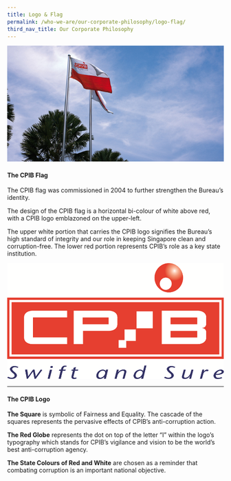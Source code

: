 ```yaml
---
title: Logo & Flag
permalink: /who-we-are/our-corporate-philosophy/logo-flag/
third_nav_title: Our Corporate Philosophy
---
```


<img src="/images/who-we-are_cpib-flag.jpg" alt="cpib flag">

#### The CPIB Flag

The CPIB flag was commissioned in 2004 to further strengthen the Bureau’s identity.

The design of the CPIB flag is a horizontal bi-colour of white above red, with a CPIB logo emblazoned on the upper-left.

The upper white portion that carries the CPIB logo signifies the Bureau’s high standard of integrity and our role in keeping Singapore clean and corruption-free. The lower red portion represents CPIB’s role as a key state institution.

<img src="/images/cpib logo - colour.png" alt="cpib logo">

<hr color="#f0f4f6" size="1" width="100%">

#### The CPIB Logo

**The Square** is symbolic of Fairness and Equality. The cascade of the squares represents the pervasive effects of CPIB’s anti-corruption action.

**The Red Globe** represents the dot on top of the letter “I” within the logo’s typography which stands for CPIB’s vigilance and vision to be the world’s best anti-corruption agency.

**The State Colours of Red and White** are chosen as a reminder that combating corruption is an important national objective.

